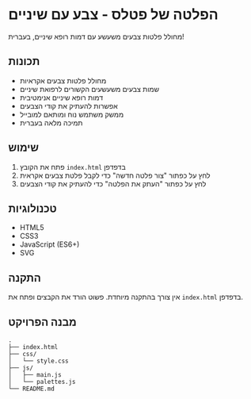 # הפלטה של פטלס - צבע עם שיניים

מחולל פלטות צבעים משעשע עם דמות רופא שיניים, בעברית!

## תכונות

- מחולל פלטות צבעים אקראיות
- שמות צבעים משעשעים הקשורים לרפואת שיניים
- דמות רופא שיניים אנימטיבית
- אפשרות להעתיק את קודי הצבעים
- ממשק משתמש נוח ומותאם למובייל
- תמיכה מלאה בעברית

## שימוש

1. פתח את הקובץ `index.html` בדפדפן
2. לחץ על כפתור "צור פלטה חדשה" כדי לקבל פלטת צבעים אקראית
3. לחץ על כפתור "העתק את הפלטה" כדי להעתיק את קודי הצבעים

## טכנולוגיות

- HTML5
- CSS3
- JavaScript (ES6+)
- SVG

## התקנה

אין צורך בהתקנה מיוחדת. פשוט הורד את הקבצים ופתח את `index.html` בדפדפן.

## מבנה הפרויקט

```
.
├── index.html
├── css/
│   └── style.css
├── js/
│   ├── main.js
│   └── palettes.js
└── README.md
``` 